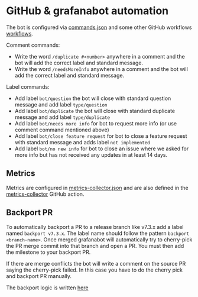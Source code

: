 # GitHub & grafanabot automation

The bot is configured via [commands.json](https://github.com/grafana/grafana/blob/main/.github/commands.json) and some other GitHub workflows [workflows](https://github.com/grafana/grafana/tree/main/.github/workflows).

Comment commands:

* Write the word `/duplicate #<number>` anywhere in a comment and the bot will add the correct label and standard message.
* Write the word `/needsMoreInfo` anywhere in a comment and the bot will add the correct label and standard message.

Label commands:

* Add label `bot/question` the bot will close with standard question message and add label `type/question`
* Add label `bot/duplicate` the bot will close with standard duplicate message and add label `type/duplicate`
* Add label `bot/needs more info` for bot to request more info (or use comment command mentioned above)
* Add label `bot/close feature request` for bot to close a feature request with standard message and adds label `not implemented`
* Add label `bot/no new info` for bot to close an issue where we asked for more info but has not received any updates in at least 14 days.

## Metrics

Metrics are configured in [metrics-collector.json](https://github.com/grafana/grafana/blob/main/.github/metrics-collector.json) and are also defined in the 
[metrics-collector](https://github.com/grafana/grafana-github-actions/blob/main/metrics-collector/index.ts) GitHub action.

## Backport PR

To automatically backport a PR to a release branch like v7.3.x add a label named `backport v7.3.x`. The label name should follow the pattern `backport <branch-name>`. Once merged grafanabot will automatically 
try to cherry-pick the PR merge commit into that branch and open a PR. You must then add the milestone to your backport PR.

If there are merge conflicts the bot will write a comment on the source PR saying the cherry-pick failed. In this case you have to do the cherry pick and backport PR manually. 

The backport logic is written [here](https://github.com/grafana/grafana-github-actions/blob/main/backport/backport.ts)
